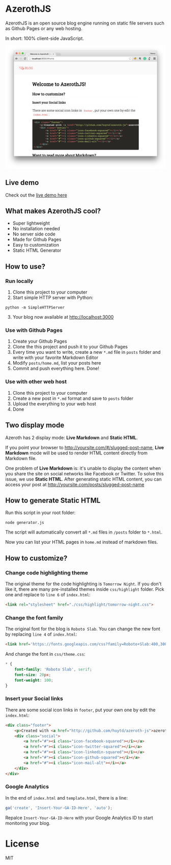 # AzerothJS

AzerothJS is an open source blog engine running on static file servers such as Github Pages or any web hosting. 

In short: 100% client-side JavaScript. 

![](./img/azeroth_screenshot.png)

## Live demo
Check out the [live demo here](http://huytd.github.io/azeroth-js/)

## What makes AzerothJS cool?

- Super lightweight
- No installation needed
- No server side code
- Made for Github Pages
- Easy to customization
- Static HTML Generator

## How to use?

### Run locally
1. Clone this project to your computer
2. Start simple HTTP server with Python:
  ```
  python -m SimpleHTTPServer
  ```
3. Your blog now available at [http://localhost:3000](http://localhost:3000)

### Use with Github Pages
1. Create your Github Pages
2. Clone the this project and push it to your Github Pages
3. Every time you want to write, create a new `*.md` file in `posts` folder and write with your favorite Markdown Editor
4. Modify `posts/home.md`, list your posts here
5. Commit and push everything here. Done!

### Use with other web host
1. Clone this project to your computer
2. Create a new post in `*.md` format and save to `posts` folder
3. Upload the everything to your web host
4. Done

## Two display mode
Azeroth has 2 display mode: **Live Markdown** and **Static HTML**.

If you point your browser to http://yoursite.com/#/slugged-post-name, **Live Markdown** mode will be used to render HTML content directly from Markdown file.

One problem of **Live Markdown** is: it's unable to display the content when you share the site on social networks like Facebook or Twitter. To solve this issue, we use **Static HTML**. After generating static HTML content, you can access your post at http://yoursite.com/posts/slugged-post-name

## How to generate Static HTML
Run this script in your root folder:

```
node generator.js
```

The script will automatically convert all `*.md` files in `/posts` folder to `*.html`.

Now you can list your HTML pages in `home.md` instead of markdown files.

## How to customize?

### Change code highlighting theme
The original theme for the code highlighting is `Tomorrow Night`. If you don't like it, there are many pre-installed themes inside `css/highlight` folder. Pick one and replace to `line 6` of `index.html`:

```html
<link rel="stylesheet" href="./css/highlight/tomorrow-night.css">
```

### Change the font family
The original font for the blog is `Roboto Slab`. You can change the new font by replacing `line 4` of `index.html`:

```html
<link href='https://fonts.googleapis.com/css?family=Roboto+Slab:400,300&subset=latin,vietnamese' rel='stylesheet' type='text/css'>
```

And change the font in `css/theme.css`:

```css
* {
    font-family: 'Roboto Slab', serif;
    font-size: 20px;
    font-weight: 100;
}
```

### Insert your Social links
There are some social icon links in `footer`, put your own one by edit the `index.html`:

```html
<div class="footer">
    <p>Created with <a href="http://github.com/huytd/azeroth-js">azeroth.js</a></p>
    <div class="social">
        <a href="#"><i class="icon-facebook-squared"></i></a>
        <a href="#"><i class="icon-twitter-squared"></i></a>
        <a href="#"><i class="icon-linkedin-squared"></i></a>
        <a href="#"><i class="icon-github-squared"></i></a>
        <a href="#"><i class="icon-mail-alt"></i></a>
    </div>
</div>
```

### Google Analytics

In the end of `index.html` and `template.html`, there is a line:

```js
ga('create', 'Insert-Your-GA-ID-Here', 'auto');
```

Repalce `Insert-Your-GA-ID-Here` with your Google Analytics ID to start monitoring your blog.

# License
MIT
